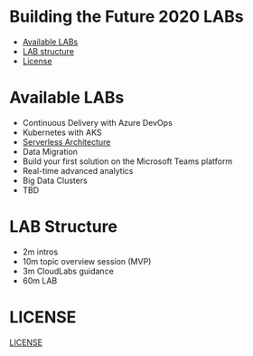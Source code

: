 # Building the Future 2020 LABs

* [Available LABs](#available-labs)
* [LAB structure](#lab-structure)
* [License](#license)

# Available LABs

* Continuous Delivery with Azure DevOps
* Kubernetes with AKS
* [Serverless Architecture](serverless/README.md)
* Data Migration
* Build your first solution on the Microsoft Teams platform
* Real-time advanced analytics
* Big Data Clusters
* TBD


# LAB Structure

* 2m intros
* 10m topic overview session (MVP)
* 3m CloudLabs guidance
* 60m LAB

# LICENSE

[LICENSE](LICENSE)